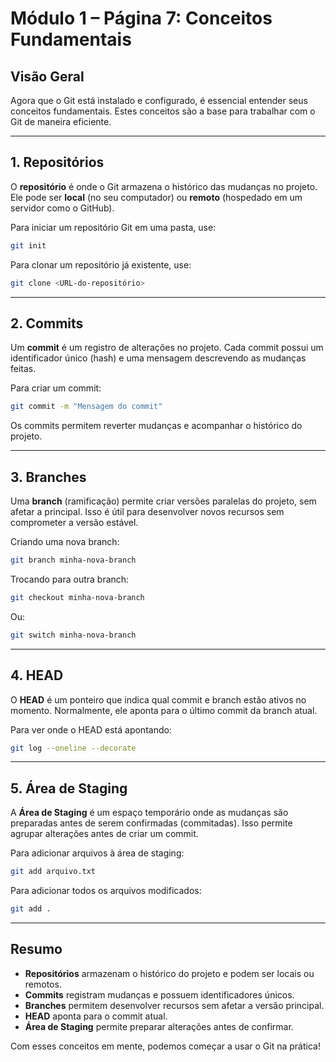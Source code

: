 # Módulo 1 – Página 7: Conceitos Fundamentais

## Visão Geral

Agora que o Git está instalado e configurado, é essencial entender seus conceitos fundamentais. Estes conceitos são a base para trabalhar com o Git de maneira eficiente.

---

## 1. Repositórios

O **repositório** é onde o Git armazena o histórico das mudanças no projeto. Ele pode ser **local** (no seu computador) ou **remoto** (hospedado em um servidor como o GitHub).

Para iniciar um repositório Git em uma pasta, use:

```sh
git init
```

Para clonar um repositório já existente, use:

```sh
git clone <URL-do-repositório>
```

---

## 2. Commits

Um **commit** é um registro de alterações no projeto. Cada commit possui um identificador único (hash) e uma mensagem descrevendo as mudanças feitas.

Para criar um commit:

```sh
git commit -m "Mensagem do commit"
```

Os commits permitem reverter mudanças e acompanhar o histórico do projeto.

---

## 3. Branches

Uma **branch** (ramificação) permite criar versões paralelas do projeto, sem afetar a principal. Isso é útil para desenvolver novos recursos sem comprometer a versão estável.

Criando uma nova branch:

```sh
git branch minha-nova-branch
```

Trocando para outra branch:

```sh
git checkout minha-nova-branch
```

Ou:

```sh
git switch minha-nova-branch
```

---

## 4. HEAD

O **HEAD** é um ponteiro que indica qual commit e branch estão ativos no momento. Normalmente, ele aponta para o último commit da branch atual.

Para ver onde o HEAD está apontando:

```sh
git log --oneline --decorate
```

---

## 5. Área de Staging

A **Área de Staging** é um espaço temporário onde as mudanças são preparadas antes de serem confirmadas (commitadas). Isso permite agrupar alterações antes de criar um commit.

Para adicionar arquivos à área de staging:

```sh
git add arquivo.txt
```

Para adicionar todos os arquivos modificados:

```sh
git add .
```

---

## Resumo

- **Repositórios** armazenam o histórico do projeto e podem ser locais ou remotos.
- **Commits** registram mudanças e possuem identificadores únicos.
- **Branches** permitem desenvolver recursos sem afetar a versão principal.
- **HEAD** aponta para o commit atual.
- **Área de Staging** permite preparar alterações antes de confirmar.

Com esses conceitos em mente, podemos começar a usar o Git na prática!

